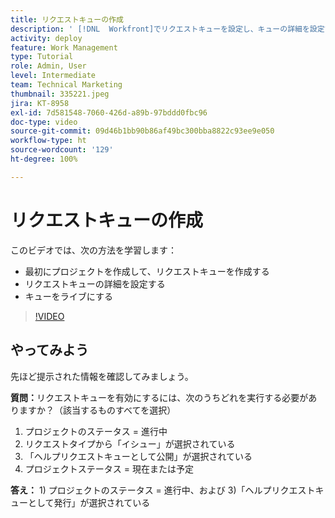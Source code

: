 ```yaml
---
title: リクエストキューの作成
description: ' [!DNL  Workfront]でリクエストキューを設定し、キューの詳細を設定する方法を説明します。組織が作業の取り込みを管理できるようにするには、次の手順に従います。'
activity: deploy
feature: Work Management
type: Tutorial
role: Admin, User
level: Intermediate
team: Technical Marketing
thumbnail: 335221.jpeg
jira: KT-8958
exl-id: 7d581548-7060-426d-a89b-97bddd0fbc96
doc-type: video
source-git-commit: 09d46b1bb90b86af49bc300bba8822c93ee9e050
workflow-type: ht
source-wordcount: '129'
ht-degree: 100%

---
```


# リクエストキューの作成

このビデオでは、次の方法を学習します：

* 最初にプロジェクトを作成して、リクエストキューを作成する
* リクエストキューの詳細を設定する
* キューをライブにする

>[!VIDEO](https://video.tv.adobe.com/v/335221/?quality=12&learn=on)

## やってみよう

先ほど提示された情報を確認してみましょう。

**質問：**&#x200B;リクエストキューを有効にするには、次のうちどれを実行する必要がありますか？（該当するものすべてを選択）

1. プロジェクトのステータス = 進行中
1. リクエストタイプから「イシュー」が選択されている
1. 「ヘルプリクエストキューとして公開」が選択されている
1. プロジェクトステータス = 現在または予定

**答え：** 1) プロジェクトのステータス = 進行中、および 3)「ヘルプリクエストキューとして発行」が選択されている

